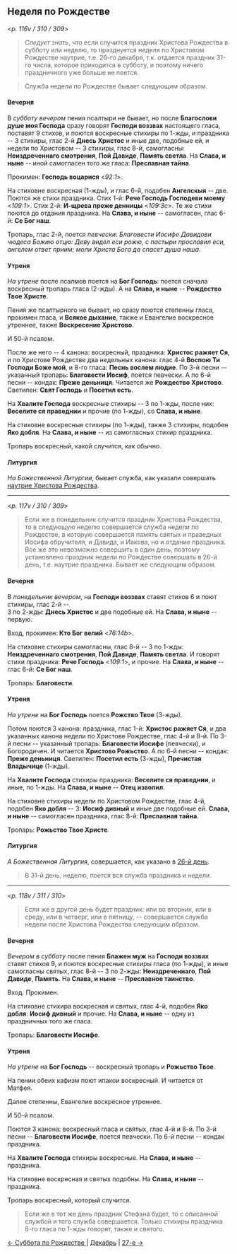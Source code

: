 
## Неделя по Рождестве  

<*p. 116v / 310 / 309*>

> *Следует знать*, что если случится праздник Христова Рождества в субботу или неделю, то празднуется неделя 
по Христовом Рождестве наутрие, т.е. 26-го декабря, т.к. отдается праздник 31-го числа, которое приходится 
в субботу, и поэтому ничего праздничного уже больше не поется.

> Служба недели по Рождестве бывает следующим образом. 

#### Вечерня

В *субботу вечером* пения псалтыри не бывает, но после **Благослови душе моя Господа** сразу говорят 
**Господи воззвах** настоящего гласа, поставят 9 стихов, и поются воскресные стихиры по 1-жды, 
и праздника -- 3 стихиры, глас 2-й **Днесь Христос** и иные две, подобные ей, и недели по Христовом -- 
3 стихиры, глас 8-й, самогласны: **Неиздреченнаго смотрения**, **Пой Давиде**, **Память светла**. 
На **Слава, и ныне** -- иной самогласен того же гласа: **Преславная тайна**. 


Прокимен: **Господь воцарися** <*92:1*>. 

На стиховне воскресная (1-жды), и глас 6-й, подобен **Ангелскыя** -- две. 
Поются же стихи праздника. 
Стих 1-й: **Рече Господь Господеви моему** <*109:1*>. 
Стих 2-й: **И-щрева преже денницы** <*109:3c*>. 
Те же стихи поются до отдания праздника. 
На **Слава, и ныне** -- самогласен, глас 6-й: **Се Бог наш**. 

Тропарь, глас 2-й, поется *певчески*: *Благовести Иосифе Давидови чюдеса Божию отцю: Деву видел 
еси рожю, с пастыри прославил еси, ангелем ответ приим; моли Христа Бога да спасет душа наша*. 
 
#### Утреня

*На утрене* после псалмов поется на **Бог Господь**: поется сначала воскресный тропарь гласа
(2-жды). А на **Слава, и ныне** -- **Рождество Твое Христе**. 

Пения же псалтырного не бывает, но сразу поются степенны гласа, прокимен гласа, и **Всякое дыхание**, 
также и Евангелие воскресное утреннее, также **Воскресение Христово**. 

И 50-й псалом. 

После же него -- 4 канона: воскресный, праздника: **Христос ражяет Ся**, и по Христове Рождестве 
два недельных канона: глас 4-й **Воспою Ти Господи Боже мой**, и 8-го гласа: **Песнь вослем людие**. 
По 3-й песни -- указанный тропарь: **Благовести Иосиф**, поется певчески. 
А по 6-й песни -- кондак: **Преже деньниця**. Читается же **Рождество Христово**.  
Светилен: **Свят Господь** и **Посетил есть**. 

На **Хвалите Господа** воскресные стихиры -- 3 по 1-жды, после них: 
**Веселите ся праведнии** и прочие (по 1-жды), со **Слава, и ныне**.  

На стиховне воскресные стихиры (по 1-жды), также 3 стихиры, подобен **Яко добля**. 
На **Слава, и ныне** -- из самогласных стихир праздника. 

Тропарь воскресный, какой случится, как обычно.  

#### Литургия

*На Божественной Литургии*, бывает служба, как указали совершать 
[наутрие Христова Рождества](12_26_AST.ru.md#Литургия). 

--- 

<*p. 117v / 310 / 309*>

> Если же в понедельник случится праздник Христова Рождества, то в следующую неделю совершается 
служба недели по Рождестве, в которую совершается память святых и праведных Иосифа обручителя, 
и Давида, и Иакова, но и отдание праздника. Все же это невозможно совершить в один день, 
поэтому установлено праздник недели по Рождестве совершать в 26-й день, т.е. наутрие праздника. 
Бывает же следующим образом. 

#### Вечерня

В *понедельник вечером*, на **Господи воззвах** ставят стихов 6 и поют стихиры, глас 2-й --  
3 по 2-жды: **Днесь Христос** и две подобные ей. 
На **Слава, и ныне** -- первую. 

Вход, прокимен: **Кто Бог велий** <*76:14b*>. 

На стиховне стихиры самогласны, глас 8-й -- 3 по 1-жды: 
**Неиздреченнаго смотрения**, 
**Пой Давиде**, 
**Память светла**. 
И говорят стихи праздника: **Рече Господь** <*109:1*>, и прочие. 
На **Слава, и ныне** -- глас 6-й: **Се Бог наш**. 

Тропарь: **Благовести**. 
 
#### Утреня

*На утрене* на **Бог Господь** поется **Рожство Твое** (3-жды). 

Потом поются 3 канона: праздника, глас 1-й: **Христос ражяет Ся**, 
и два указанных канона недели по Христове Рождестве, глас 4-й и 8-й. 
По 3-й песни -- указанный тропарь: **Благовести Иосифе** (певчески), и Богородичен. 
И читается **Христово Рожьство**. 
А по 6-й песни -- кондак: **Преже деньниця**. 
Светилен: **Посетил есть** (3-жды), **Пречистая Владычице** (1-жды). 

На **Хвалите Господа** стихиры праздника: **Веселите ся праведнии**, и иные, по 1-жды. 
На **Слава, и ныне** -- **Отец изволил**. 

На стиховне стихиры недели по Христовом Рождестве, глас 4-й, подобен **Яко добля** -- 3: 
**Иосиф дивный** и иные две подобные ей. 
**Слава, и ныне** -- самогласен праздника, глас 8-й: **Преславная тайна**. 

Тропарь: **Рожьство Твое Христе**. 

#### Литургия

*А Божественная Литургия*, совершается, как указано в [26-й день](12_26_AST.ru.md#Литургия). 

> В 31-й день, неделю, поется вся служба праздника и недели. 

--- 

<*p. 118v / 311 / 310*>

> Если же в другой день будет праздник: или во вторник, или в среду, или в четверг, или в пятницу, -- 
совершается служба недели после Христова Рождества следующим образом. 

#### Вечерня

*Вечером в субботу* после пения **Блажен муж** на **Господи воззвах** ставят стихов 9, 
и поются воскресные стихиры гласа (по 1-жды), и иные самогласны святых, глас 8-й -- 3 по 2-жды: 
**Неиздреченнаго**, 
**Пой Давиде**, 
**Память**. 
На **Слава, и ныне** -- **Преславное таинство**. 

Вход. Прокимен. 

На стиховне стихира воскресная и святых, глас 4-й, подобен **Яко добля**: **Иосиф дивный** и прочие. 
На **Слава, и ныне** -- одну из праздничных того же гласа. 

Тропарь: **Благовести Иосифе**. 
 
#### Утреня

*На утрене* на **Бог Господь** -- воскресный тропарь и **Рожьство Твое**. 

На пении обеих кафизм поют ипакои воскресный. 
И читается от Матфея.

Далее степенны, Евангелие воскресное утреннее. 

И 50-й псалом. 

Поются 3 канона: воскресный гласа и святых, глас 4-й и 8-й. 
По 3-й песни -- **Благовести Иосифе**, поется певчески. 
По 6-й песни -- кондак праздника.  

На **Хвалите Господа** стихиры воскресные. На **Слава, и ныне** -- праздника.  

На стиховне воскресная и святых подобны. На **Слава, и ныне** -- праздника. 

Тропарь воскресный, который случится. 

> Если же в тот же день праздник Стефана будет, то с описанной службой и того служба совершается. 
Только стихиры праздника 8-го гласа по 1-жды говорят, также и святого. 

[← Суббота по Рождестве ](12_26_X_AST_saturday.ru.md) | [Декабрь](README.md#неделя-после-рождества-христова) | [27-е →](12_27_AST.ru.md)
